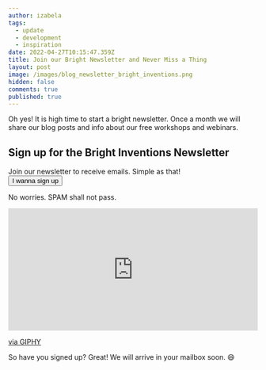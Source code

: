 ```yaml
---
author: izabela
tags:
  - update
  - development
  - inspiration
date: 2022-04-27T10:15:47.359Z
title: Join our Bright Newsletter and Never Miss a Thing
layout: post
image: /images/blog_newsletter_bright_inventions.png
hidden: false
comments: true
published: true
---
```

Oh yes! It is high time to start a bright newsletter. Once a month we will share our blog posts and info about our free workshops and webinars.

<div class='block-button'><h2>Sign up for the Bright Inventions Newsletter</h2><div>Join our newsletter to receive emails. Simple as that!</div><a href="https://app.getresponse.com/site2/5d4d6f8b6908199482efeb84d0edf9a5/?u=QX16N&webforms_id=hKPfh"><button>I wanna sign up</button></a></div>

No worries. SPAM shall not pass. 

<div style="width:100%;height:0;padding-bottom:49%;position:relative;"><iframe src="https://giphy.com/embed/8abAbOrQ9rvLG" width="100%" height="100%" style="position:absolute" frameBorder="0" class="giphy-embed" allowFullScreen></iframe></div><p><a href="https://giphy.com/gifs/the-lord-of-rings-chemistry-organic-8abAbOrQ9rvLG">via GIPHY</a></p>

So have you signed up? Great! We will arrive in your mailbox soon. 😄